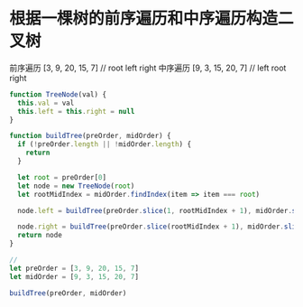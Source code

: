 # 根据一棵树的前序遍历和中序遍历构造二叉树

前序遍历 [3, 9, 20, 15, 7] // root left right
中序遍历 [9, 3, 15, 20, 7] // left root right

```js
function TreeNode(val) {
  this.val = val
  this.left = this.right = null
}

function buildTree(preOrder, midOrder) {
  if (!preOrder.length || !midOrder.length) {
    return
  }

  let root = preOrder[0]
  let node = new TreeNode(root)
  let rootMidIndex = midOrder.findIndex(item => item === root)

  node.left = buildTree(preOrder.slice(1, rootMidIndex + 1), midOrder.slice(0, rootMidIndex))

  node.right = buildTree(preOrder.slice(rootMidIndex + 1), midOrder.slice(rootMidIndex + 1))
  return node
}

//
let preOrder = [3, 9, 20, 15, 7]
let midOrder = [9, 3, 15, 20, 7]

buildTree(preOrder, midOrder)
```
